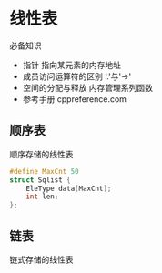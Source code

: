 # 线性表

必备知识
* 指针 指向某元素的内存地址
* 成员访问运算符的区别 '.'与'->'
* 空间的分配与释放 内存管理系列函数
* 参考手册 cppreference.com

## 顺序表

顺序存储的线性表

```C++
#define MaxCnt 50
struct Sqlist {
    EleType data[MaxCnt];
    int len;
};
```


## 链表

链式存储的线性表
